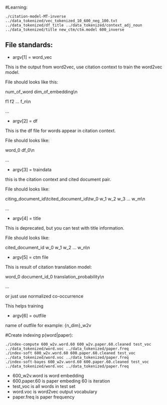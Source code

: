 #Learning:

```
./citation-model-MT-inverse ../data_tokenized/vec_tokenized_10_600_neg_100.txt ../data_tokenized/df_title ../data_tokenized/context_adj_noun ../data_tokenized/title new_ctm/ctm.model 600_inverse
```

## File standards:

* argv[1] = word_vec

This is the output from word2vec, use citation context to train the word2vec model. 


File should looks like this:

num_of_word dim_of_embedding\n

f1 f2 ... f_n\n

...


* argv[2] = df

This is the df file for words appear in citation context.

File should looks like:

word_0 df_0\n

...

* argv[3] = traindata

this is the citation context and cited document pair. 

File should looks like:

citing_document_id\tcited_document_id\tw_0 w_1 w_2 w_3 ... w_m\n

...

* argv[4] = title

This is deprecated, but you can test with title information.

File should looks like:

cited_document_id w_0 w_1 w_2 ... w_n\n

* argv[5] = ctm file

This is result of citation translation model:

word_0 document_id_0 translation_probability\n

...

or just use normalized co-occurrence 

This helps training


* argv[6] = outfile

name of outfile for example: 
{n_dim}_w2v


#Create indexing p(word|paper):

```
./index-compute 600_w2v.word.60 600_w2v.paper.60.cleaned test_voc ../data_tokenized/word.voc ../data_tokenized/paper.freq
./index-soft 600_w2v.word.60 600.paper.60.cleaned test_voc ../data_tokenized/word.voc ../data_tokenized/paper.freq
./index-soft-bayes 600_w2v.word.60 600.paper.60.cleaned test_voc ../data_tokenized/word.voc ../data_tokenized/paper.freq
```

* 600_w2v.word is word embedding
* 600.paper.60 is paper embeding 60 is iteration 
* test_voc is all words in test set
* word.voc is word2vec output vocabulary 
* paper.freq is paper frequency





